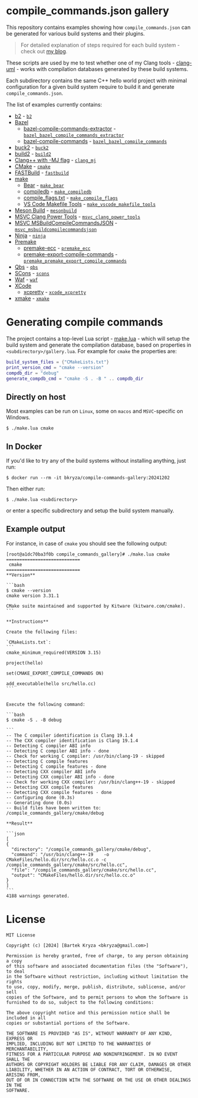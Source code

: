 # compile_commands.json gallery

This repository contains examples showing how `compile_commands.json` can be generated for various build
systems and their plugins.

> For detailed explanation of steps required for each build system - check out [my blog](https://blog.bkryza.com/posts/compile-commands-json-gallery/).

These scripts are used by me to test whether one of my Clang tools - [clang-uml](https://github.com/bkryza/clang-uml) -
works with compilation databases generated by these build systems.

Each subdirectory contains the same C++ hello world project with minimal configuration for a given build system
require to build it and generate `compile_commands.json`.

The list of examples currently contains:
* [b2](https://www.boost.org/doc/libs/1_86_0/tools/build/doc/html/index.html) - [`b2`](./b2)
* [Bazel](https://bazel.build/)
  * [bazel-compile-commands-extractor](https://github.com/hedronvision/bazel-compile-commands-extractor) - [`bazel_bazel_compile_commands_extractor`](./bazel_bazel_compile_commands_extractor)
  * [bazel-compile-commands](https://github.com/kiron1/bazel-compile-commands) - [`bazel_bazel_compile_commands`](./bazel_bazel_compile_commands)
* [buck2](https://github.com/facebook/buck2) - [`buck2`](./buck2)
* [build2](https://build2.org) - [`build2`](./build2)
* [Clang++ with -MJ flag](https://clang.llvm.org/docs/JSONCompilationDatabase.html#supported-systems) - [`clang_mj`](./clang_mj)
* [CMake](https://cmake.org/) - [`cmake`](./cmake)
* [FASTBuild](https://www.fastbuild.org) - [`fastbuild`](./fastbuild)
* [make]()
  * [Bear](https://github.com/rizsotto/Bear) - [`make_bear`](./make_bear)
  * [compiledb](https://github.com/nickdiego/compiledb) - [`make_compiledb`](./make_compiledb)
  * [compile_flags.txt](https://clang.llvm.org/docs/JSONCompilationDatabase.html#alternatives) - [`make_compile_flags`](./make_compile_flags)
  * [VS Code Makefile Tools](https://github.com/Microsoft/vscode-makefile-tools) - [`make_vscode_makefile_tools`](./make_vscode_makefile_tools)
* [Meson Build](https://mesonbuild.com/) - [`mesonbuild`](./mesonbuild)
* [MSVC Clang Power Tools](https://clangpowertools.com/) - [`msvc_clang_power_tools`](./msvc_clang_power_tools)
* [MSVC MSBuildCompileCommandsJSON](https://github.com/0xabu/MsBuildCompileCommandsJson) - [`msvc_msbuildcompilecommandsjson`](./msvc_msbuildcompilecommandsjson)
* [Ninja](https://ninja-build.org/) - [`ninja`](./ninja)
* [Premake](https://premake.github.io/)
  * [premake-ecc](https://github.com/MattBystrin/premake-ecc) - [`premake_ecc`](./premake_ecc)
  * [premake-export-compile-commands](https://github.com/tarruda/premake-export-compile-commands) - [`premake_premake_export_compile_commands`](./premake_premake_export_compile_commands)
* [Qbs](https://qbs.io/) - [`qbs`](./qbs)
* [SCons](https://scons.org/) - [`scons`](./scons)
* [Waf](https://waf.io/) - [`waf`](./waf)
* [XCode](https://developer.apple.com/xcode/)
  * [xcpretty](https://github.com/xcpretty/xcpretty) - [`xcode_xcpretty`](./xcode_xcpretty)
* [xmake](https://xmake.io) - [`xmake`](./xmake)


# Generating compile commands
The project contains a top-level Lua script - [make.lua](./make.lua) - which will setup the build system and generate
the compilation database, based on properties in `<subdirectory>/gallery.lua`. For example for `cmake` the properties are:

```lua
build_system_files = {"CMakeLists.txt"}
print_version_cmd = "cmake --version"
compdb_dir = "debug"
generate_compdb_cmd = "cmake -S . -B " .. compdb_dir
```

## Directly on host

Most examples can be run on `Linux`, some on `macos` and `MSVC`-specific on Windows.

```console
$ ./make.lua cmake
```

## In Docker

If you'd like to try any of the build systems without installing anything, just run:

```console
$ docker run --rm -it bkryza/compile-commands-gallery:20241202
```

Then either run:

```console
$ ./make.lua <subdirectory>
```

or enter a specific subdirectory and setup the build system manually.

## Example output

For instance, in case of `cmake` you should see the following output:

````
[root@a1dc70ba3f0b compile_commands_gallery]# ./make.lua cmake
============================
 cmake
============================
**Version**

```bash
$ cmake --version
cmake version 3.31.1

CMake suite maintained and supported by Kitware (kitware.com/cmake).
```

**Instructions**

Create the following files:

`CMakeLists.txt`:
```
cmake_minimum_required(VERSION 3.15)

project(hello)

set(CMAKE_EXPORT_COMPILE_COMMANDS ON)

add_executable(hello src/hello.cc)
```


Execute the following command:

```bash
$ cmake -S . -B debug

```
-- The C compiler identification is Clang 19.1.4
-- The CXX compiler identification is Clang 19.1.4
-- Detecting C compiler ABI info
-- Detecting C compiler ABI info - done
-- Check for working C compiler: /usr/bin/clang-19 - skipped
-- Detecting C compile features
-- Detecting C compile features - done
-- Detecting CXX compiler ABI info
-- Detecting CXX compiler ABI info - done
-- Check for working CXX compiler: /usr/bin/clang++-19 - skipped
-- Detecting CXX compile features
-- Detecting CXX compile features - done
-- Configuring done (0.3s)
-- Generating done (0.0s)
-- Build files have been written to: /compile_commands_gallery/cmake/debug

**Result**

```json
[
{
  "directory": "/compile_commands_gallery/cmake/debug",
  "command": "/usr/bin/clang++-19    -o CMakeFiles/hello.dir/src/hello.cc.o -c /compile_commands_gallery/cmake/src/hello.cc",
  "file": "/compile_commands_gallery/cmake/src/hello.cc",
  "output": "CMakeFiles/hello.dir/src/hello.cc.o"
}
]
```
4188 warnings generated.
````


# License

```
MIT License

Copyright (c) [2024] [Bartek Kryza <bkryza@gmail.com>]

Permission is hereby granted, free of charge, to any person obtaining a copy
of this software and associated documentation files (the "Software"), to deal
in the Software without restriction, including without limitation the rights
to use, copy, modify, merge, publish, distribute, sublicense, and/or sell
copies of the Software, and to permit persons to whom the Software is
furnished to do so, subject to the following conditions:

The above copyright notice and this permission notice shall be included in all
copies or substantial portions of the Software.

THE SOFTWARE IS PROVIDED "AS IS", WITHOUT WARRANTY OF ANY KIND, EXPRESS OR
IMPLIED, INCLUDING BUT NOT LIMITED TO THE WARRANTIES OF MERCHANTABILITY,
FITNESS FOR A PARTICULAR PURPOSE AND NONINFRINGEMENT. IN NO EVENT SHALL THE
AUTHORS OR COPYRIGHT HOLDERS BE LIABLE FOR ANY CLAIM, DAMAGES OR OTHER
LIABILITY, WHETHER IN AN ACTION OF CONTRACT, TORT OR OTHERWISE, ARISING FROM,
OUT OF OR IN CONNECTION WITH THE SOFTWARE OR THE USE OR OTHER DEALINGS IN THE
SOFTWARE.
```